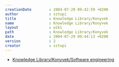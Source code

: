 ```yaml
---
creationDate        : 2004-07-29 09:42:59 +0200 
author              : sztupi 
title               : Knowledge Library/Konyvek 
name                : Knowledge Library/Konyvek 
layout              : wiki 
path                : Knowledge Library/Konyvek 
date                : 2004-07-29 09:44:13 +0200 
version             : 2 
creator             : sztupi 
---
```

*   [ Knowledge Library/Konyvek/Software engineering](../Missing.html)
